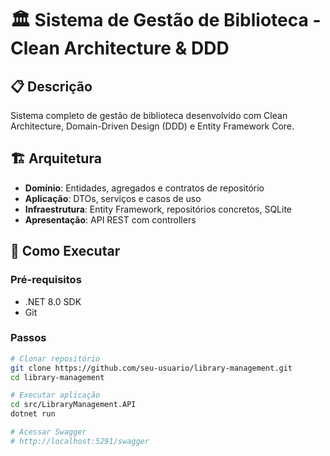 # 🏛️ Sistema de Gestão de Biblioteca - Clean Architecture & DDD

## 📋 Descrição
Sistema completo de gestão de biblioteca desenvolvido com Clean Architecture, Domain-Driven Design (DDD) e Entity Framework Core.

## 🏗️ Arquitetura
- **Domínio**: Entidades, agregados e contratos de repositório
- **Aplicação**: DTOs, serviços e casos de uso
- **Infraestrutura**: Entity Framework, repositórios concretos, SQLite
- **Apresentação**: API REST com controllers

## 🚀 Como Executar

### Pré-requisitos
- .NET 8.0 SDK
- Git

### Passos
```bash
# Clonar repositório
git clone https://github.com/seu-usuario/library-management.git
cd library-management

# Executar aplicação
cd src/LibraryManagement.API
dotnet run

# Acessar Swagger
# http://localhost:5291/swagger